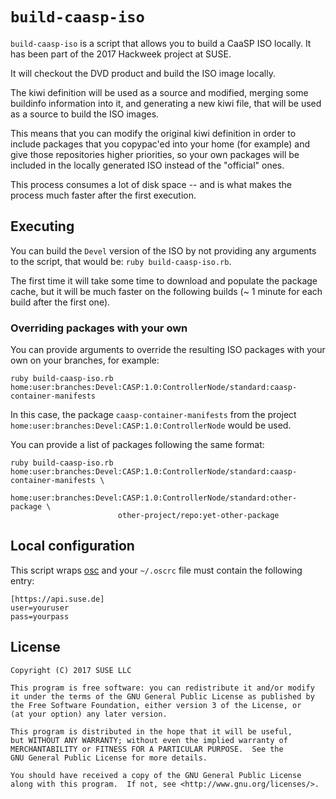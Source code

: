# `build-caasp-iso`

`build-caasp-iso` is a script that allows you to build a CaaSP ISO locally. It has been part of the
2017 Hackweek project at SUSE.

It will checkout the DVD product and build the ISO image locally.

The kiwi definition will be used as a source and modified, merging some buildinfo information into
it, and generating a new kiwi file, that will be used as a source to build the ISO images.

This means that you can modify the original kiwi definition in order to include packages that you
copypac'ed into your home (for example) and give those repositories higher priorities, so your
own packages will be included in the locally generated ISO instead of the "official" ones.

This process consumes a lot of disk space -- and is what makes the process much faster after the
first execution.

## Executing

You can build the `Devel` version of the ISO by not providing any arguments to the script, that
would be: `ruby build-caasp-iso.rb`.

The first time it will take some time to download and populate the package cache, but it will be
much faster on the following builds (~ 1 minute for each build after the first one).

### Overriding packages with your own

You can provide arguments to override the resulting ISO packages with your own on your branches, for
example:

`ruby build-caasp-iso.rb home:user:branches:Devel:CASP:1.0:ControllerNode/standard:caasp-container-manifests`

In this case, the package `caasp-container-manifests` from the project `home:user:branches:Devel:CASP:1.0:ControllerNode`
would be used.

You can provide a list of packages following the same format:

```
ruby build-caasp-iso.rb home:user:branches:Devel:CASP:1.0:ControllerNode/standard:caasp-container-manifests \
                        home:user:branches:Devel:CASP:1.0:ControllerNode/standard:other-package \
                        other-project/repo:yet-other-package
```

## Local configuration

This script wraps [osc](https://en.opensuse.org/openSUSE:OSC) and your `~/.oscrc` file must contain
the following entry:

```
[https://api.suse.de]
user=youruser
pass=yourpass
```

## License

```
Copyright (C) 2017 SUSE LLC

This program is free software: you can redistribute it and/or modify
it under the terms of the GNU General Public License as published by
the Free Software Foundation, either version 3 of the License, or
(at your option) any later version.

This program is distributed in the hope that it will be useful,
but WITHOUT ANY WARRANTY; without even the implied warranty of
MERCHANTABILITY or FITNESS FOR A PARTICULAR PURPOSE.  See the
GNU General Public License for more details.

You should have received a copy of the GNU General Public License
along with this program.  If not, see <http://www.gnu.org/licenses/>.
```
